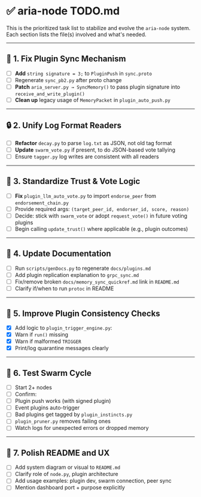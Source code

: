 # ✅ aria-node TODO.md

This is the prioritized task list to stabilize and evolve the `aria-node` system.
Each section lists the file(s) involved and what's needed.

---

## 🔧 1. Fix Plugin Sync Mechanism

- [ ]  **Add** `string signature = 3;` to `PluginPush` in `sync.proto`
- [ ]  Regenerate `sync_pb2.py` after proto change
- [ ]  **Patch** `aria_server.py → SyncMemory()` to pass plugin signature into `receive_and_write_plugin()`
- [ ]  **Clean up** legacy usage of `MemoryPacket` in `plugin_auto_push.py`

---

## 🔒 2. Unify Log Format Readers

- [ ]  **Refactor** `decay.py` to parse `log.txt` as JSON, not old tag format
- [ ]  **Update** `swarm_vote.py` if present, to do JSON-based vote tallying
- [ ]  Ensure `tagger.py` log writes are consistent with all readers

---

## 🧠 3. Standardize Trust & Vote Logic

- [ ]  **Fix** `plugin_llm_auto_vote.py` to import `endorse_peer` from `endorsement_chain.py`
- [ ]  Provide required args: `(target_peer_id, endorser_id, score, reason)`
- [ ]  Decide: stick with `swarm_vote` or adopt `request_vote()` in future voting plugins
- [ ]  Begin calling `update_trust()` where applicable (e.g., plugin outcomes)

---

## 📁 4. Update Documentation

- [ ]  Run `scripts/genDocs.py` to regenerate `docs/plugins.md`
- [ ]  Add plugin replication explanation to `grpc_sync.md`
- [ ]  Fix/remove broken `docs/memory_sync_quickref.md` link in `README.md`
- [ ]  Clarify if/when to run `protoc` in README

---

## 🚀 5. Improve Plugin Consistency Checks

- [x]  Add logic to `plugin_trigger_engine.py`:
  - [x]  Warn if `run()` missing
  - [x]  Warn if malformed `TRIGGER`
- [x]  Print/log quarantine messages clearly

---

## 🧪 6. Test Swarm Cycle

- [ ]  Start 2+ nodes
- [ ]  Confirm:
  - [ ]  Plugin push works (with signed plugin)
  - [ ]  Event plugins auto-trigger
  - [ ]  Bad plugins get tagged by `plugin_instincts.py`
  - [ ]  `plugin_pruner.py` removes failing ones
- [ ]  Watch logs for unexpected errors or dropped memory

---

## 🎨 7. Polish README and UX

- [ ]  Add system diagram or visual to `README.md`
- [ ]  Clarify role of `node.py`, plugin architecture
- [ ]  Add usage examples: plugin dev, swarm connection, peer sync
- [ ]  Mention dashboard port + purpose explicitly
